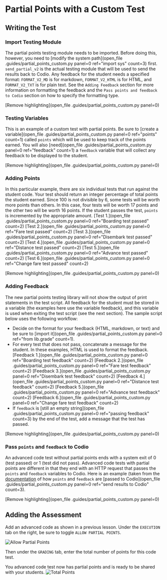# Partial Points with a Custom Test

## Writing the Test

### Import Testing Module

The partial points testing module needs to be imported. Before doing this, however, you need to [modify the system path](open_file .guides/partial_points_custom.py panel=0 ref="import sys" count=3) first. `send_partial_v2` is the actual testing module that will be used to send the results back to Codio. Any feedback for the student needs a specified format: `FORMAT_V2_MD` is for markdown, `FORMAT_V2_HTML` is for HTML, and `FORMAT_V2_TXT` is for plain text. See the `Adding Feedback` section for more information on formatting the feedback and the `Pass points and feedback to Codio` section on how to specify the formatting type.

[Remove highlighting](open_file .guides/partial_points_custom.py panel=0)

### Testing Variables

This is an example of a custom test with partial points. Be sure to [create a variable](open_file .guides/partial_points_custom.py panel=0 ref="points" count=1) called `points` which will be used to keep track of the points earned. You will also [need](open_file .guides/partial_points_custom.py panel=0 ref="feedback" count=1) a `feedback` variable that will collect any feedback to be displayed to the student.

[Remove highlighting](open_file .guides/partial_points_custom.py panel=0)

### Adding Points

In this particular example, there are six individual tests that run against the student code. Your test should return an integer percentage of total points the student earned. Since 100 is not divisible by 6, some tests will be worth more points than others. In this case, four tests will be worth 17 points and the other two will be worth 16 points. If the student passes the test, `points` is incremented by the appropriate amount. [Test 1.](open_file .guides/partial_points_custom.py panel=0 ref="Boarding test passed" count=2) [Test 2.](open_file .guides/partial_points_custom.py panel=0 ref="Fare test passed" count=2) [Test 3.](open_file .guides/partial_points_custom.py panel=0 ref="Disembark test passed" count=2) [Test 4.](open_file .guides/partial_points_custom.py panel=0 ref="Distance test passed" count=2) [Test 5.](open_file .guides/partial_points_custom.py panel=0 ref="Advance test passed" count=2) [Test 6.](open_file .guides/partial_points_custom.py panel=0 ref="Change fare test passed" count=2)

[Remove highlighting](open_file .guides/partial_points_custom.py panel=0)

### Adding Feedback

The new partial points testing library will not show the output of print statements in the test script. All feedback for the student must be stored in a variable (the examples here use the variable feedback), and this variable is used when exiting the test script (see the next section). The sample script below uses the following workflow:
 
* Decide on the format for your feedback (HTML, markdown, or text) and be sure to [import it](open_file .guides/partial_points_custom.py panel=0 ref="from lib.grade" count=1).
* For every test that does not pass, concatenate a message for the student. In these examples, HTML is used to format the feedback. [Feedback 1.](open_file .guides/partial_points_custom.py panel=0 ref="Boarding test feedback" count=2) [Feedback 2.](open_file .guides/partial_points_custom.py panel=0 ref="Fare test feedback" count=2) [Feedback 3.](open_file .guides/partial_points_custom.py panel=0 ref="Disembark test feedback" count=2) [Feedback 4.](open_file .guides/partial_points_custom.py panel=0 ref="Distance test feedback" count=2) [Feedback 5.](open_file .guides/partial_points_custom.py panel=0 ref="Advance test feedback" count=2) [Feedback 6.](open_file .guides/partial_points_custom.py panel=0 ref="Change fare test feedback" count=2)
* If `feedback` is [still an empty string](open_file .guides/partial_points_custom.py panel=0 ref="passing feedback" count=3) by the end of the test, add a message that the test has passed.

[Remove highlighting](open_file .guides/partial_points_custom.py panel=0)

### Pass `points` and `feedback` to Codio

An advanced code test without partial points ends with a system exit of 0 (test passed) or 1 (test did not pass). Advanced code tests with partial points are different in that they end with an HTTP request that passes the `points` and `feedback` variables to Codio. Here is an example (taken from the [documentation](https://docs.codio.com/courses/assessments/#partial-points) of how `points` and `feedback` are [passed to Codio](open_file .guides/partial_points_custom.py panel=0 ref="send results to Codio" count=3).

[Remove highlighting](open_file .guides/partial_points_custom.py panel=0)

## Adding the Assessment

Add an advanced code as shown in a previous lesson. Under the `EXECUTION` tab on the right, be sure to toggle `ALLOW PARTIAL POINTS`.

![Allow Partial Points](.guides/img/allow_partial_points.png)

Then under the `GRADING` tab, enter the total number of points for this code test.

You advanced code test now has partial points and is ready to be shared with your students.
![Total Points](.guides/img/total_points.png)

